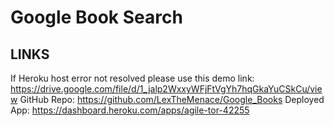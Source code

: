 # Google Book Search 

## LINKS
If Heroku host error not resolved please use this demo link: https://drive.google.com/file/d/1_jalp2WxxyWFjFtVgYh7hqGkaYuCSkCu/view
GitHub Repo: https://github.com/LexTheMenace/Google_Books
Deployed App: https://dashboard.heroku.com/apps/agile-tor-42255
